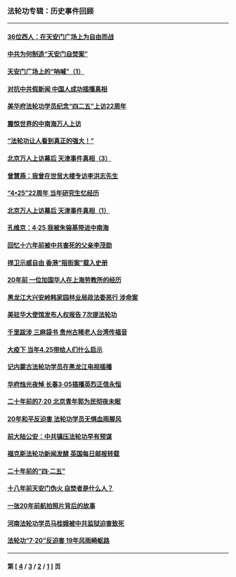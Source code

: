 ### 法轮功专辑：历史事件回顾
---
#### [36位西人：在天安门广场上为自由而战](../../pages/nf5793/n13390029.md?04190430) 
#### [中共为何制造“天安门自焚案”](../../pages/nf5793/n13183270.md?04190430) 
#### [天安门广场上的“呐喊”（1）](../../pages/nf5793/n13105277.md?04190430) 
#### [对抗中共假新闻 中国人成功插播真相](../../pages/nf5793/n12910618.md?04190430) 
#### [美华府法轮功学员纪念“四二五”上访22周年](../../pages/nf5793/n12904445.md?04190430) 
#### [震惊世界的中南海万人上访](../../pages/nf5793/n12903976.md?04190430) 
#### [“法轮功让人看到真正的强大！”](../../pages/nf5793/n12903195.md?04190430) 
#### [北京万人上访幕后 天津事件真相（3）](../../pages/nf5793/n12902807.md?04190430) 
#### [曾慧燕：我曾在世贸大楼专访李洪志先生](../../pages/nf5793/n12898729.md?04190430) 
#### [“4•25”22周年 当年研究生忆经历](../../pages/nf5793/n12894152.md?04190430) 
#### [北京万人上访幕后 天津事件真相（1）](../../pages/nf5793/n12885174.md?04190430) 
#### [孔维京：4·25 我被朱镕基带进中南海](../../pages/nf5793/n12864987.md?04190430) 
#### [回忆十六年前被中共害死的父亲李茂勋](../../pages/nf5793/n12880270.md?04190430) 
#### [捍卫示威自由 香港“阻街案”载入史册](../../pages/nf5793/n12811245.md?04190430) 
#### [20年前 一位加国华人在上海劳教所的经历](../../pages/nf5793/n12707932.md?04190430) 
#### [黑龙江大兴安岭韩家园林业局政法委恶行 涉命案](../../pages/nf5793/n12622815.md?04190430) 
#### [美驻华大使馆发布人权报告 7次提法轮功](../../pages/nf5793/n12520541.md?04190430) 
#### [千里跋涉 三麻袋书 贵州古稀老人台湾传福音](../../pages/nf5793/n12198750.md?04190430) 
#### [大疫下 当年4.25带给人们什么启示](../../pages/nf5793/n12058565.md?04190430) 
#### [记内蒙古法轮功学员在黑龙江电视插播](../../pages/nf5793/n11699194.md?04190430) 
#### [华府烛光夜悼 长春3·05插播英烈正信永恒](../../pages/nf5793/n11397432.md?04190430) 
#### [二十年前的7·20 北京青年郭为民彻夜未眠](../../pages/nf5793/n11354195.md?04190430) 
#### [20年和平反迫害 法轮功学员无惧血雨腥风](../../pages/nf5793/n11348279.md?04190430) 
#### [前大陆公安：中共镇压法轮功早有预谋](../../pages/nf5793/n11352168.md?04190430) 
#### [福克斯法轮功新闻发酵  英国每日邮报转载](../../pages/nf5793/n11285952.md?04190430) 
#### [二十年前的“四·二五”](../../pages/nf5793/n11207639.md?04190430) 
#### [十八年前天安门伪火 自焚者是什么人？](../../pages/nf5793/n10996556.md?04190430) 
#### [一张20年前航拍照片背后的故事](../../pages/nf5793/n10693797.md?04190430) 
#### [河南法轮功学员马桂娥被中共监狱迫害致死](../../pages/nf5793/n10684974.md?04190430) 
#### [法轮功“7‧20”反迫害 19年风雨崎岖路](../../pages/nf5793/n10570834.md?04190430) 

---
#### 第 [ [4](./4.md?04190430) / [3](./3.md?04190430) / [2](./2.md?04190430) / [1](./1.md?04190430) ] 页

